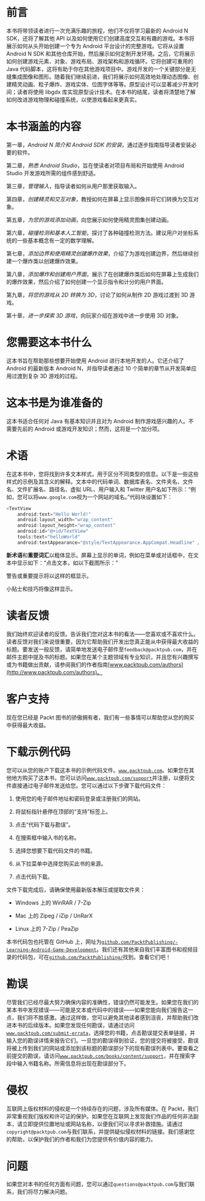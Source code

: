 # 前言

本书将带领读者进行一次充满乐趣的旅程，他们不仅将学习最新的 Android N SDK，还将了解其他 API 以及如何使用它们创建高度交互和有趣的游戏。本书将展示如何从头开始创建一个专为 Android 平台设计的完整游戏。它将从设置 Android N SDK 和其他仓库开始，然后展示如何定制开发环境。之后，它将展示如何创建游戏元素、对象、游戏布局、游戏架构和游戏循环。它将创建可重用的 Java 代码脚本，这将有助于你在其他游戏项目中。游戏开发的一个关键部分是无缝集成图像和图形。随着我们继续前进，我们将展示如何高效地处理动态图像、创建精灵动画、粒子爆炸、游戏实体、位图字体等等。原型设计可以显著减少开发时间；读者将使用 libgdx 库实现原型设计技术。在本书的结尾，读者将清楚地了解如何改进游戏物理和碰撞系统，以使游戏看起来更真实。

# 本书涵盖的内容

第一章，*Android N 简介和 Android SDK 的安装*，通过逐步指南指导读者安装必要的软件。

第二章，*熟悉 Android Studio*，旨在使读者对项目布局和开始使用 Android Studio 开发游戏所需的组件感到舒适。

第三章，*管理输入*，指导读者如何从用户那里获取输入。

第四章，*创建精灵和交互对象*，教授如何在屏幕上显示图像并将它们转换为交互对象。

第五章，*为您的游戏添加动画*，向您展示如何使用精灵图集创建动画。

第六章，*碰撞检测和基本人工智能*，探讨了各种碰撞检测方法。建议用户对坐标系统的一些基本概念有一定的数学理解。

第七章，*添加边界和使用精灵创建爆炸效果*，介绍了为游戏创建边界，然后继续创建一个爆炸类以创建爆炸效果。

第八章，*添加爆炸和创建用户界面*，展示了在创建爆炸类后如何在屏幕上生成我们的爆炸效果，然后介绍了如何创建一个显示指令和计分的用户界面。

第九章，*将您的游戏从 2D 转换为 3D*，讨论了如何从制作 2D 游戏过渡到 3D 游戏。

第十章，*进一步探索 3D 游戏*，向玩家介绍在游戏中进一步使用 3D 对象。

# 您需要这本书什么

这本书旨在帮助那些想要开始使用 Android 进行本地开发的人。它还介绍了 Android 的最新版本 Android N，并指导读者通过 10 个简单的章节从开发简单应用过渡到复杂 3D 游戏的过程。

# 这本书是为谁准备的

这本书适合任何对 Java 有基本知识并且对为 Android 制作游戏感兴趣的人。不需要先前的 Android 或游戏开发知识；然而，这将是一个加分项。

# 术语

在这本书中，您将找到许多文本样式，用于区分不同类型的信息。以下是一些这些样式的示例及其含义的解释。文本中的代码单词、数据库表名、文件夹名、文件名、文件扩展名、路径名、虚拟 URL、用户输入和 Twitter 用户名如下所示：“例如，您可以将`www.google.com`视为一个网站的域名。”代码块设置如下：

```kt
<TextView
    android:text="Hello World!"
    android:layout_width="wrap_content"
    android:layout_height="wrap_content"
    android:id="@+id/TextView"
    tools:text="helloWorld"
    android:textAppearance="@style/TextAppearance.AppCompat.Headline" />

```

**新术语**和**重要词汇**以粗体显示。屏幕上显示的单词，例如在菜单或对话框中，在文本中显示如下：“点击文本，如以下截图所示：”

警告或重要提示将以这样的框显示。

小贴士和技巧将像这样显示。

# 读者反馈

我们始终欢迎读者的反馈。告诉我们您对这本书的看法——您喜欢或不喜欢什么。读者反馈对我们来说很重要，因为它帮助我们开发出您真正能从中获得最大收益的标题。要发送一般反馈，请简单地发送电子邮件至`feedback@packtpub.com`，并在邮件主题中提及书的标题。如果您在某个主题领域有专业知识，并且您有兴趣撰写或为书籍做出贡献，请参阅我们的作者指南[www.packtpub.com/authors](http://www.packtpub.com/authors)。

# 客户支持

现在您已经是 Packt 图书的骄傲拥有者，我们有一些事情可以帮助您从您的购买中获得最大收益。

# 下载示例代码

您可以从您的账户下载这本书的示例代码文件。[`www.packtpub.com`](http://www.packtpub.com)。如果您在其他地方购买了这本书，您可以访问[`www.packtpub.com/support`](http://www.packtpub.com/support)并注册，以便将文件直接通过电子邮件发送给您。您可以通过以下步骤下载代码文件：

1.  使用您的电子邮件地址和密码登录或注册我们的网站。

1.  将鼠标指针悬停在顶部的“支持”标签上。

1.  点击“代码下载与勘误”。

1.  在搜索框中输入书的名称。

1.  选择您想要下载代码文件的书籍。

1.  从下拉菜单中选择您购买此书的来源。

1.  点击代码下载。

文件下载完成后，请确保使用最新版本解压或提取文件夹：

+   Windows 上的 WinRAR / 7-Zip

+   Mac 上的 Zipeg / iZip / UnRarX

+   Linux 上的 7-Zip / PeaZip

本书代码包也托管在 GitHub 上，网址为[`github.com/PacktPublishing/-Learning-Android-Game-Development`](https://github.com/PacktPublishing/-Learning-Android-Game-Development)。我们还有其他来自我们丰富图书和视频目录的代码包，可在[`github.com/PacktPublishing/`](https://github.com/PacktPublishing/)找到。查看它们吧！

# 勘误

尽管我们已经尽最大努力确保内容的准确性，错误仍然可能发生。如果您在我们的某本书中发现错误——可能是文本或代码中的错误——如果您能向我们报告这一点，我们将不胜感激。通过这样做，您可以避免其他读者感到沮丧，并帮助我们改进本书的后续版本。如果您发现任何勘误，请通过访问[`www.packtpub.com/submit-errata`](http://www.packtpub.com/submit-errata)，选择您的书籍，点击勘误提交表单链接，并输入您的勘误详情来报告它们。一旦您的勘误得到验证，您的提交将被接受，勘误将被上传到我们的网站或添加到该标题的勘误部分下的现有勘误列表中。要查看之前提交的勘误，请访问[`www.packtpub.com/books/content/support`](https://www.packtpub.com/books/content/support)，并在搜索字段中输入书籍名称。所需信息将出现在勘误部分下。

# 侵权

互联网上版权材料的侵权是一个持续存在的问题，涉及所有媒体。在 Packt，我们非常重视我们版权和许可证的保护。如果您在互联网上发现我们作品的任何非法副本，请立即提供位置地址或网站名称，以便我们可以寻求补救措施。请通过`copyright@packtpub.com`与我们联系，并提供疑似侵权材料的链接。我们感谢您的帮助，以保护我们的作者和我们为您提供有价值内容的能力。

# 问题

如果您对本书的任何方面有问题，您可以通过`questions@packtpub.com`与我们联系，我们将尽力解决问题。
